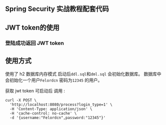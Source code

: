## Spring Security 实战教程配套代码 

## JWT token的使用

### 登陆成功返回 JWT token
 
## 使用方式

使用了 h2 数据库内存模式  启动后`ddl.sql`和`dml.sql` 会初始化数据库。 数据库中会初始化一个用户`Felordcn` 密码为`12345` 的用户。


获取 jwt token 可启动后 调用 :

```
curl -X POST \
  'http://localhost:8080/process?login_type=1' \
  -H 'Content-Type: application/json' \
  -H 'cache-control: no-cache' \
  -d '{username:"Felordcn",password:"12345"}'
```


